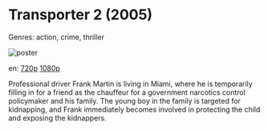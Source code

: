 # Transporter 2 (2005)

Genres: action, crime, thriller

![poster](http://image.tmdb.org/t/p/w500/5qTQfPMJHbCSzVrSiFTkjvBTrt0.jpg)

en:
  [720p](magnet:?xt=urn:btih:9932905CCC09655CBE50980C426DEA06D713EBF4&tr=udp://glotorrents.pw:6969/announce&tr=udp://tracker.opentrackr.org:1337/announce&tr=udp://torrent.gresille.org:80/announce&tr=udp://tracker.openbittorrent.com:80&tr=udp://tracker.coppersurfer.tk:6969&tr=udp://tracker.leechers-paradise.org:6969&tr=udp://p4p.arenabg.ch:1337&tr=udp://tracker.internetwarriors.net:1337)
  [1080p](magnet:?xt=urn:btih:768B1B550F7FAA334B853000EE3D02A55552D2A8&tr=udp://glotorrents.pw:6969/announce&tr=udp://tracker.opentrackr.org:1337/announce&tr=udp://torrent.gresille.org:80/announce&tr=udp://tracker.openbittorrent.com:80&tr=udp://tracker.coppersurfer.tk:6969&tr=udp://tracker.leechers-paradise.org:6969&tr=udp://p4p.arenabg.ch:1337&tr=udp://tracker.internetwarriors.net:1337)
  


Professional driver Frank Martin is living in Miami, where he is temporarily filling in for a friend as the chauffeur for a government narcotics control policymaker and his family. The young boy in the family is targeted for kidnapping, and Frank immediately becomes involved in protecting the child and exposing the kidnappers.